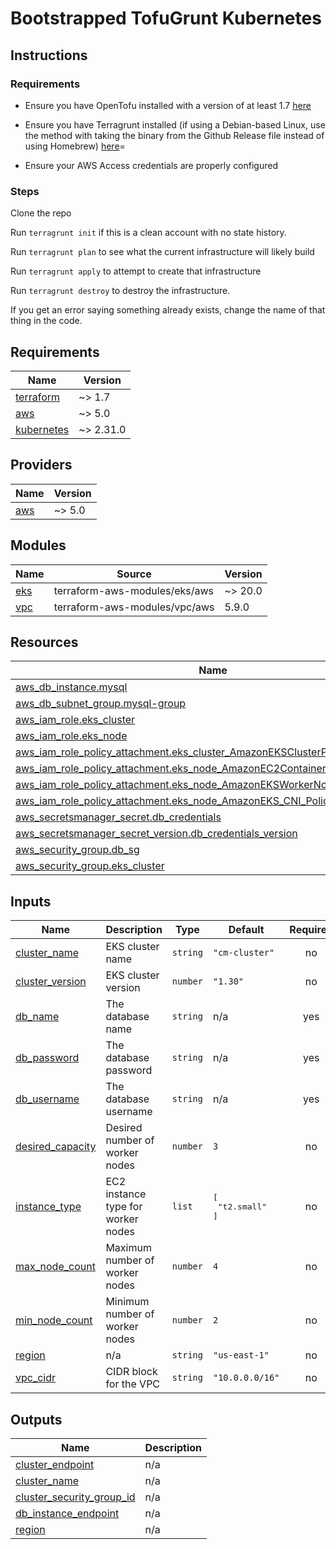 # Bootstrapped TofuGrunt Kubernetes

## Instructions

### Requirements

- Ensure you have OpenTofu installed with a version of at least 1.7 [here](https://opentofu.org/docs/intro/install/)

- Ensure you have Terragrunt installed (if using a Debian-based Linux, use the method with taking the binary from the Github Release file instead of using Homebrew) [here](https://davidbegin.github.io/terragrunt/)=

- Ensure your AWS Access credentials are properly configured

### Steps

Clone the repo

Run `terragrunt init` if this is a clean account with no state history.

Run `terragrunt plan` to see what the current infrastructure will likely build

Run `terragrunt apply` to attempt to create that infrastructure

Run `terragrunt destroy` to destroy the infrastructure.

If you get an error saying something already exists, change the name of that thing in the code.

<!-- BEGIN_TF_DOCS -->
## Requirements

| Name | Version |
|------|---------|
| <a name="requirement_terraform"></a> [terraform](#requirement\_terraform) | ~> 1.7 |
| <a name="requirement_aws"></a> [aws](#requirement\_aws) | ~> 5.0 |
| <a name="requirement_kubernetes"></a> [kubernetes](#requirement\_kubernetes) | ~> 2.31.0 |

## Providers

| Name | Version |
|------|---------|
| <a name="provider_aws"></a> [aws](#provider\_aws) | ~> 5.0 |

## Modules

| Name | Source | Version |
|------|--------|---------|
| <a name="module_eks"></a> [eks](#module\_eks) | terraform-aws-modules/eks/aws | ~> 20.0 |
| <a name="module_vpc"></a> [vpc](#module\_vpc) | terraform-aws-modules/vpc/aws | 5.9.0 |

## Resources

| Name | Type |
|------|------|
| [aws_db_instance.mysql](https://registry.terraform.io/providers/hashicorp/aws/latest/docs/resources/db_instance) | resource |
| [aws_db_subnet_group.mysql-group](https://registry.terraform.io/providers/hashicorp/aws/latest/docs/resources/db_subnet_group) | resource |
| [aws_iam_role.eks_cluster](https://registry.terraform.io/providers/hashicorp/aws/latest/docs/resources/iam_role) | resource |
| [aws_iam_role.eks_node](https://registry.terraform.io/providers/hashicorp/aws/latest/docs/resources/iam_role) | resource |
| [aws_iam_role_policy_attachment.eks_cluster_AmazonEKSClusterPolicy](https://registry.terraform.io/providers/hashicorp/aws/latest/docs/resources/iam_role_policy_attachment) | resource |
| [aws_iam_role_policy_attachment.eks_node_AmazonEC2ContainerRegistryReadOnly](https://registry.terraform.io/providers/hashicorp/aws/latest/docs/resources/iam_role_policy_attachment) | resource |
| [aws_iam_role_policy_attachment.eks_node_AmazonEKSWorkerNodePolicy](https://registry.terraform.io/providers/hashicorp/aws/latest/docs/resources/iam_role_policy_attachment) | resource |
| [aws_iam_role_policy_attachment.eks_node_AmazonEKS_CNI_Policy](https://registry.terraform.io/providers/hashicorp/aws/latest/docs/resources/iam_role_policy_attachment) | resource |
| [aws_secretsmanager_secret.db_credentials](https://registry.terraform.io/providers/hashicorp/aws/latest/docs/resources/secretsmanager_secret) | resource |
| [aws_secretsmanager_secret_version.db_credentials_version](https://registry.terraform.io/providers/hashicorp/aws/latest/docs/resources/secretsmanager_secret_version) | resource |
| [aws_security_group.db_sg](https://registry.terraform.io/providers/hashicorp/aws/latest/docs/resources/security_group) | resource |
| [aws_security_group.eks_cluster](https://registry.terraform.io/providers/hashicorp/aws/latest/docs/resources/security_group) | resource |

## Inputs

| Name | Description | Type | Default | Required |
|------|-------------|------|---------|:--------:|
| <a name="input_cluster_name"></a> [cluster\_name](#input\_cluster\_name) | EKS cluster name | `string` | `"cm-cluster"` | no |
| <a name="input_cluster_version"></a> [cluster\_version](#input\_cluster\_version) | EKS cluster version | `number` | `"1.30"` | no |
| <a name="input_db_name"></a> [db\_name](#input\_db\_name) | The database name | `string` | n/a | yes |
| <a name="input_db_password"></a> [db\_password](#input\_db\_password) | The database password | `string` | n/a | yes |
| <a name="input_db_username"></a> [db\_username](#input\_db\_username) | The database username | `string` | n/a | yes |
| <a name="input_desired_capacity"></a> [desired\_capacity](#input\_desired\_capacity) | Desired number of worker nodes | `number` | `3` | no |
| <a name="input_instance_type"></a> [instance\_type](#input\_instance\_type) | EC2 instance type for worker nodes | `list` | <pre>[<br>  "t2.small"<br>]</pre> | no |
| <a name="input_max_node_count"></a> [max\_node\_count](#input\_max\_node\_count) | Maximum number of worker nodes | `number` | `4` | no |
| <a name="input_min_node_count"></a> [min\_node\_count](#input\_min\_node\_count) | Minimum number of worker nodes | `number` | `2` | no |
| <a name="input_region"></a> [region](#input\_region) | n/a | `string` | `"us-east-1"` | no |
| <a name="input_vpc_cidr"></a> [vpc\_cidr](#input\_vpc\_cidr) | CIDR block for the VPC | `string` | `"10.0.0.0/16"` | no |

## Outputs

| Name | Description |
|------|-------------|
| <a name="output_cluster_endpoint"></a> [cluster\_endpoint](#output\_cluster\_endpoint) | n/a |
| <a name="output_cluster_name"></a> [cluster\_name](#output\_cluster\_name) | n/a |
| <a name="output_cluster_security_group_id"></a> [cluster\_security\_group\_id](#output\_cluster\_security\_group\_id) | n/a |
| <a name="output_db_instance_endpoint"></a> [db\_instance\_endpoint](#output\_db\_instance\_endpoint) | n/a |
| <a name="output_region"></a> [region](#output\_region) | n/a |
<!-- END_TF_DOCS -->
